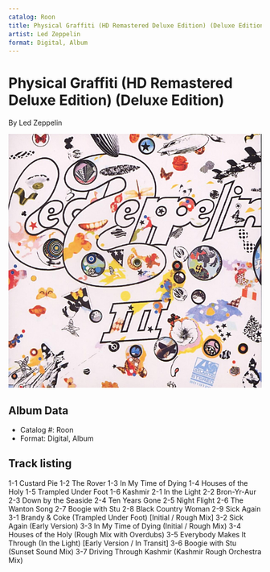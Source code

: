 ```yaml
---
catalog: Roon
title: Physical Graffiti (HD Remastered Deluxe Edition) (Deluxe Edition)
artist: Led Zeppelin
format: Digital, Album
---
```


# Physical Graffiti (HD Remastered Deluxe Edition) (Deluxe Edition)

By Led Zeppelin

![](../../assets/albumcovers/Led_Zeppelin-Physical_Graffiti_HD_Remastered_Deluxe_Edition_Deluxe_Edition.png)

## Album Data

- Catalog #: Roon
- Format: Digital, Album


## Track listing


1-1 Custard Pie
1-2 The Rover
1-3 In My Time of Dying
1-4 Houses of the Holy
1-5 Trampled Under Foot
1-6 Kashmir
2-1 In the Light
2-2 Bron-Yr-Aur
2-3 Down by the Seaside
2-4 Ten Years Gone
2-5 Night Flight
2-6 The Wanton Song
2-7 Boogie with Stu
2-8 Black Country Woman
2-9 Sick Again
3-1 Brandy & Coke (Trampled Under Foot) [Initial / Rough Mix]
3-2 Sick Again (Early Version)
3-3 In My Time of Dying (Initial / Rough Mix)
3-4 Houses of the Holy (Rough Mix with Overdubs)
3-5 Everybody Makes It Through (In the Light) [Early Version / In Transit]
3-6 Boogie with Stu (Sunset Sound Mix)
3-7 Driving Through Kashmir (Kashmir Rough Orchestra Mix)

